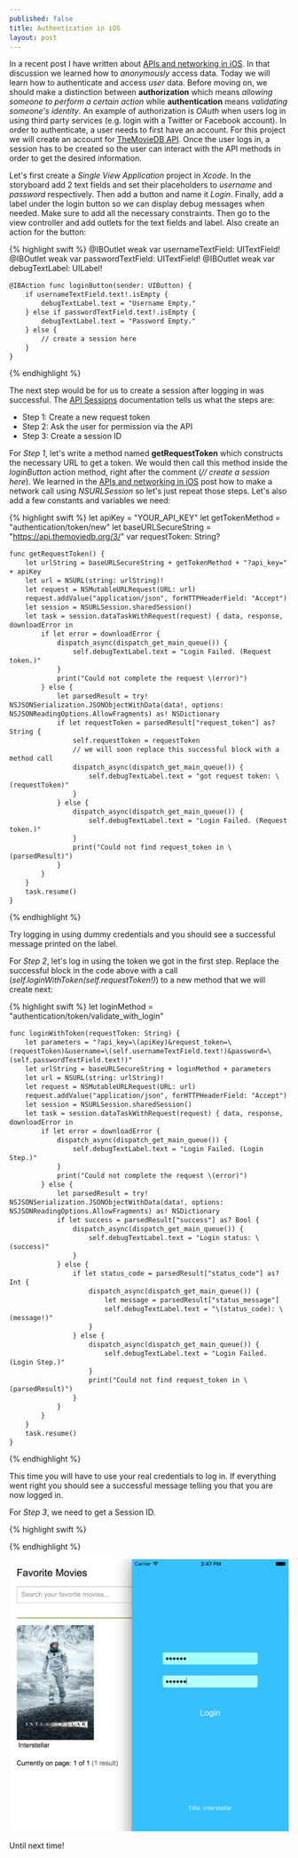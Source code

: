 ```yaml
---
published: false
title: Authentication in iOS
layout: post
---
```

In a recent post I have written about [APIs and networking in iOS](http://mhorga.org/2015/07/28/apis-and-networking-in-ios.html). In that discussion we learned how to _anonymously_ access data. Today we will learn how to authenticate and access _user_ data. Before moving on, we should make a distinction between __authorization__ which means _allowing someone to perform a certain action_ while __authentication__ means _validating someone's identity_. An example of authorization is _OAuth_ when users log in using third party services (e.g. login with a Twitter or Facebook account). In order to authenticate, a user needs to first have an account. For this project we will create an account for [TheMovieDB API](https://www.themoviedb.org/documentation/api). Once the user logs in, a session has to be created so the user can interact with the API methods in order to get the desired information.

Let's first create a _Single View Application_ project in _Xcode_. In the storyboard add 2 text fields and set their placeholders to _username_ and _password_ respectively. Then add a button and name it _Login_. Finally, add a label under the login button so we can display debug messages when needed. Make sure to add all the necessary constraints. Then go to the view controller and add outlets for the text fields and label. Also create an action for the button:

{% highlight swift %}
    @IBOutlet weak var usernameTextField: UITextField!
    @IBOutlet weak var passwordTextField: UITextField!
    @IBOutlet weak var debugTextLabel: UILabel!
    
    @IBAction func loginButton(sender: UIButton) {
        if usernameTextField.text!.isEmpty {
            debugTextLabel.text = "Username Empty."
        } else if passwordTextField.text!.isEmpty {
            debugTextLabel.text = "Password Empty."
        } else {
            // create a session here
        }
    }
{% endhighlight %}

The next step would be for us to create a session after logging in was successful. The [API Sessions](https://www.themoviedb.org/documentation/api/sessions) documentation tells us what the steps are:

- Step 1: Create a new request token
- Step 2: Ask the user for permission via the API
- Step 3: Create a session ID

For _Step 1_, let's write a method named __getRequestToken__ which constructs the necessary URL to get a token. We would then call this method inside the _loginButton_ action method, right after the comment (_// create a session here_). We learned in the [APIs and networking in iOS](http://mhorga.org/2015/07/28/apis-and-networking-in-ios.html) post how to make a network call using _NSURLSession_ so let's just repeat those steps. Let's also add a few constants and variables we need:

{% highlight swift %}
    let apiKey = "YOUR_API_KEY"
    let getTokenMethod = "authentication/token/new"
    let baseURLSecureString = "https://api.themoviedb.org/3/"
    var requestToken: String?

    func getRequestToken() {
        let urlString = baseURLSecureString + getTokenMethod + "?api_key=" + apiKey
        let url = NSURL(string: urlString)!
        let request = NSMutableURLRequest(URL: url)
        request.addValue("application/json", forHTTPHeaderField: "Accept")
        let session = NSURLSession.sharedSession()
        let task = session.dataTaskWithRequest(request) { data, response, downloadError in
            if let error = downloadError {
                dispatch_async(dispatch_get_main_queue()) {
                    self.debugTextLabel.text = "Login Failed. (Request token.)"
                }
                print("Could not complete the request \(error)")
            } else {
                let parsedResult = try! NSJSONSerialization.JSONObjectWithData(data!, options: NSJSONReadingOptions.AllowFragments) as! NSDictionary
                if let requestToken = parsedResult["request_token"] as? String {
                    self.requestToken = requestToken
                    // we will soon replace this successful block with a method call
                    dispatch_async(dispatch_get_main_queue()) {
                        self.debugTextLabel.text = "got request token: \(requestToken)"
                    }
                } else {
                    dispatch_async(dispatch_get_main_queue()) {
                        self.debugTextLabel.text = "Login Failed. (Request token.)"
                    }
                    print("Could not find request_token in \(parsedResult)")
                }
            }
        }
        task.resume()
    }
{% endhighlight %}

Try logging in using dummy credentials and you should see a successful message printed on the label. 

For _Step 2_, let's log in using the token we got in the first step. Replace the successful block in the code above with a call (_self.loginWithToken(self.requestToken!)_) to a new method that we will create next:

{% highlight swift %}
    let loginMethod = "authentication/token/validate_with_login"
    
    func loginWithToken(requestToken: String) {
        let parameters = "?api_key=\(apiKey)&request_token=\(requestToken)&username=\(self.usernameTextField.text!)&password=\(self.passwordTextField.text!)"
        let urlString = baseURLSecureString + loginMethod + parameters
        let url = NSURL(string: urlString)!
        let request = NSMutableURLRequest(URL: url)
        request.addValue("application/json", forHTTPHeaderField: "Accept")
        let session = NSURLSession.sharedSession()
        let task = session.dataTaskWithRequest(request) { data, response, downloadError in
            if let error = downloadError {
                dispatch_async(dispatch_get_main_queue()) {
                    self.debugTextLabel.text = "Login Failed. (Login Step.)"
                }
                print("Could not complete the request \(error)")
            } else {
                let parsedResult = try! NSJSONSerialization.JSONObjectWithData(data!, options: NSJSONReadingOptions.AllowFragments) as! NSDictionary
                if let success = parsedResult["success"] as? Bool {
                    dispatch_async(dispatch_get_main_queue()) {
                        self.debugTextLabel.text = "Login status: \(success)"
                    }
                } else {
                    if let status_code = parsedResult["status_code"] as? Int {
                        dispatch_async(dispatch_get_main_queue()) {
                            let message = parsedResult["status_message"]
                            self.debugTextLabel.text = "\(status_code): \(message!)"
                        }
                    } else {
                        dispatch_async(dispatch_get_main_queue()) {
                            self.debugTextLabel.text = "Login Failed. (Login Step.)"
                        }
                        print("Could not find request_token in \(parsedResult)")
                    }
                }
            }
        }
        task.resume()
    }
{% endhighlight %}

This time you will have to use your real credentials to log in. If everything went right you should see a successful message telling you that you are now logged in. 

For _Step 3_, we need to get a Session ID.

{% highlight swift %}

{% endhighlight %}

![alt text](https://github.com/mhorga/mhorga.github.io/raw/master/images/simulator4.png "Login")

Until next time!